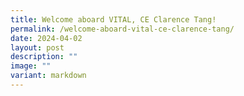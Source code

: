 ```yaml
---
title: Welcome aboard VITAL, CE Clarence Tang!
permalink: /welcome-aboard-vital-ce-clarence-tang/
date: 2024-04-02
layout: post
description: ""
image: ""
variant: markdown
---
```


